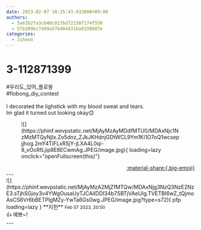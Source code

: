 ```yaml
---
date: 2023-02-07 10:25:43.033000+09:00
authors:
  - 5a63b2fa3c640c01fbd72158f174f550
  - 5fb309bc7489a576484431ba8338807e
categories:
  - Jiheon
---
```


# 3-112871399

<div class="post-container" markdown="1">
<div class="content-container md-sidebar__scrollwrap" markdown="1">

\#우리도_있어_플로봉<br>\#flobong_diy_contest <br> <br>I decorated the lighstick with my blood sweat and tears.<br>Im glad it turned out looking okay😊<br>
<figure markdown="1">
![](https://phinf.wevpstatic.net/MjAyMzAyMDdfMTU0/MDAxNjc1NzMzMTQyNjIx.Zo5dnz_ZJkJKHdnjGDtWCL9Ym1Ki1O7oQ1wcsepjjhog.2mY4TiFLxRSjY-jLXA4L0qi-8_vOcRfLjip8E8ECwmAg.JPEG/image.jpg){ loading=lazy onclick="openFullscreen(this)"}
</figure>


</div>
</div>

<div style="text-align: right;" markdown="1">
<a href="https://weverse.io/fromis9/fanpost/3-112871399" style="text-align: right;">:material-share:{.big-emoji}</a>
</div>
---

<div class="comments-container md-sidebar__scrollwrap" markdown="1">
<div class="comment" markdown="1">
<div class='id-container' markdown="1">
![](https://phinf.wevpstatic.net/MjAyMzA2MjZfMTQw/MDAxNjg3NzQ3NzE2NzE3.sTjhSGjoy3v4YWgOusaUyTJCAiIDDI34b7SBTjVAeUIg.TVETBI6wZ_tQjmoAsCS6Vr6bBETPlgMZy-YwTa6Gs0wg.JPEG/image.jpg?type=s72){ pfp loading=lazy }
**<span class="artist">지헌</span>** <small>Feb 07 2023, 20:50</small><br>
</div>
<div class='comment-body' markdown="1">
👍 예뽀~!
</div>
</div>
</div>
---
